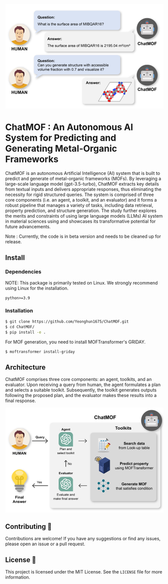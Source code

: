 ![figure1](chatmof/figures/fig1.jpg)

# ChatMOF : An Autonomous AI System for Predicting and Generating Metal-Organic Frameworks

ChatMOF is an autonomous Artificial Intelligence (AI) system that is built to predict and generate of metal-organic frameworks (MOFs). By leveraging a large-scale language model (gpt-3.5-turbo), ChatMOF extracts key details from textual inputs and delivers appropriate responses, thus eliminating the necessity for rigid structured queries. The system is comprised of  three core components (i.e. an agent, a toolkit, and an evaluator) and it forms a robust pipeline that manages a variety of tasks, including data retrieval, property prediction, and structure generation. The study further explores the merits and constraints of using large language models (LLMs) AI system in material sciences using and showcases its transformative potential for future advancements.

Note : Currently, the code is in beta version and needs to be cleaned up for release.

## Install

### Dependencies

NOTE: This package is primarily tested on Linux. We strongly recommend using Linux for the installation.

```
python>=3.9
```

### Installation

```bash
$ git clone https://github.com/Yeonghun1675/ChatMOF.git
$ cd ChatMOF/
$ pip install -e .
```

For MOF generation, you need to install MOFTransformer's GRIDAY.

```bash
$ moftransformer install-griday
```

## Architecture

ChatMOF comprises three core components: an agent, toolkits, and an evaluator. Upon receiving a query from human, the agent formulates a plan and selects a suitable toolkit. Subsequently, the toolkit generates outputs following the proposed plan, and the evaluator makes these results into a final response.

![figure1](chatmof/figures/fig2.jpg)



## Contributing 🙌

Contributions are welcome! If you have any suggestions or find any issues, please open an issue or a pull request.

## License 📄

This project is licensed under the MIT License. See the `LICENSE` file for more information.


